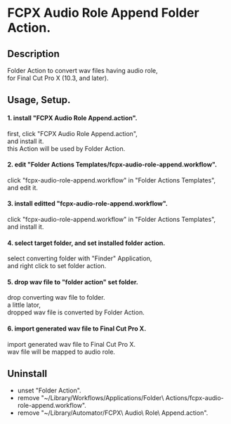 # FCPX Audio Role Append Folder Action.

## Description
Folder Action to convert wav files having audio role,  
for Final Cut Pro X (10.3, and later).  

## Usage, Setup.
#### 1. install "FCPX Audio Role Append.action".
first, click "FCPX Audio Role Append.action",  
and install it.  
this Action will be used by Folder Action.  

#### 2. edit "Folder Actions Templates/fcpx-audio-role-append.workflow".
click "fcpx-audio-role-append.workflow" in "Folder Actions Templates",  
and edit it.  

#### 3. install editted "fcpx-audio-role-append.workflow".
click "fcpx-audio-role-append.workflow" in "Folder Actions Templates",  
and install it.  

#### 4. select target folder, and set installed folder action.
select converting folder with "Finder" Application,  
and right click to set folder action.  

#### 5. drop wav file to "folder action" set folder.
drop converting wav file to folder.  
a little lator,  
dropped wav file is converted by Folder Action.  

#### 6. import generated wav file to Final Cut Pro X.
import generated wav file to Final Cut Pro X.  
wav file will be mapped to audio role.  

## Uninstall
- unset "Folder Action".
- remove "~/Library/Workflows/Applications/Folder\ Actions/fcpx-audio-role-append.workflow".
- remove "~/Library/Automator/FCPX\ Audio\ Role\ Append.action".


